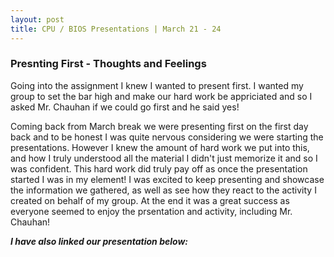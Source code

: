 ```yaml
---
layout: post
title: CPU / BIOS Presentations | March 21 - 24
---
```


### Presnting First - Thoughts and Feelings

Going into the assignment I knew I wanted to present first. I wanted my group to set the bar high and make our hard work be appriciated and so I asked Mr. Chauhan if we could go first and he said yes!

Coming back from March break we were presenting first on the first day back and to be honest I was quite nervous considering we were starting the presentations. However I knew the amount of hard work we put into this, and how I truly understood all the material I didn't just memorize it and so I was confident. This hard work did truly pay off as once the presentation started I was in my element! I was excited to keep presenting and showcase the information we gathered, as well as see how they react to the activity I created on behalf of my group. At the end it was a great success as everyone seemed to enjoy the prsentation and activity, including Mr. Chauhan!

**_I have also linked our presentation below:_**

<script src="https://cdn.jsdelivr.net/npm/publicalbum@latest/embed-ui.min.js" async></script>
<div class="pa-gallery-player-widget" style="width:100%; height:480px; display:none;"
  data-link="https://photos.app.goo.gl/bTuFSJc7N2vTg2nHA"
  data-title="CPU Presentation"
  data-description="29 new items added to shared album">
  <object data="https://lh3.googleusercontent.com/xBlKD2ceSrtxTMpcPE01dygbQ85Aj2QbhGjk6AURdCtd3gFX0Fo4fwEuE96_nHfUcK1vnNdWq1UNK9omILpuFSP5mU0l5XfIFm1EPiLdfJeCJDoUDqeAor1-4I8SfQitZDjsYpsBsg=w1920-h1080"></object>
  <object data="https://lh3.googleusercontent.com/2MV-VL8-_XUIlSQ2LJ2inJ8Id6GeEvJA7v_ApynS9MhplBk6vc6kyA1htvUXd2VaQPx10dDQNrV86ZFXQrWmfFdlvCbwADpefrZYGbCXAPXD-KP_B3mJA0ZwUDrvV6sWHe71mKZoFw=w1920-h1080"></object>
  <object data="https://lh3.googleusercontent.com/KwmwubVXcois172lvyyZiq6FQNx-TxiAdULs2LYKXc7ev0nr7Zq9vDm_wLw9a_Vhq-1yYfUceuDJG9Ak9mvyr96zYUh6V_A2dRHOn5uqdtBXZwdKK_rwfDogwFbx3DdYKrAG29N5JQ=w1920-h1080"></object>
  <object data="https://lh3.googleusercontent.com/d5FbcIJDnDgEZ-qKRLo9SfWgoDY5nDAbRauK8faxszCSv1E5fr2o-fbw38CzvdCQLzd_vlxMES9oeMhu_0HHuex8m-MK65LHNUy8BIq3eyMoWKXpWblqFHVLnh85BU2yzji5ygUOsw=w1920-h1080"></object>
  <object data="https://lh3.googleusercontent.com/-nf1tj4aotIXrApGza3HuQ1UA4lTZ7nCoR60GyVMdxR9vmSPRd3WPdKwbN_UJH0J7w6QH6BvyirOFs-pyGIpd_ZxQi3a-UJScjIfSIRIB_PO0pvxfKtCklTfeS-HJhNPzJCTtxzMwQ=w1920-h1080"></object>
  <object data="https://lh3.googleusercontent.com/Z4JuL7ELqJNE2ep3HXFbvp03FHDEW0OibPFExYhkvPtMg9wnvxbHghM9lanSs6TAJrL-pdEnGmnvLF70_vQOrtOahFF6SYBsYhNO7faGgBt3Z7v69A1B9Fk4xXaHZ3ADOud3Lu3BtQ=w1920-h1080"></object>
  <object data="https://lh3.googleusercontent.com/Re_jbA25S7pmGjz54Ow-HTHFlRDhG79nS-Yxfjd-xxpfk4SkvbFqhahDV533GaYbUxuSnMAeSVowscTHiaJq-s_hhI-FmRYK7JTbV23Dx5Pe-Tqy6L0YYdKtUKGbIh3xrq3-nMxEwQ=w1920-h1080"></object>
  <object data="https://lh3.googleusercontent.com/SdOo2BAteR78XaEqnklL7rS2GcHGhV-OR0uRDjXgulnh1S1u1Usoc96PJgVQnHyZ6WA33847AGYmYAabaTyglofWI_HRjt6FxhKqT8N3DY6mckZM05BEfThgzNd_XHqVKnYoxxhHkw=w1920-h1080"></object>
  <object data="https://lh3.googleusercontent.com/Vk7f0rgE03xUCaP4-ejeCGzjOalPfZy4NZkshOSoTerRRR25WH1qPYqKN8t08OP9DwZ9NwkWOib7EuU56j3gFUj5DEqqHwJz2-4kpWByLwX_Kmm12-ZIy0cnq8-Z5POBklSkB3lC4A=w1920-h1080"></object>
  <object data="https://lh3.googleusercontent.com/bpN8u-giQOK9TaK58xTgzJwt-ama8tzFpBOJwJ8bABUtgVPNat-y1o7aRqFYfYTFenS94C-QTau0b57FK6EUXqnRvBlI0cEPnFsi7ppRR6eGaiQG5NdYzWecN5PUURtZ_ZwOoAtjIg=w1920-h1080"></object>
  <object data="https://lh3.googleusercontent.com/obwl4WZbWUBlahxm2NdKvZkIsIzQi2GhDhkxPAIqCos7j8c2XXCeFe1FE5lDbNr-Z7vtPYa_N-rk-3gLmk_eTu1mtTixEgWI0LcVR-szzjV1dp-vSp--B7kxUDPaTDoVtXw5A9CKgg=w1920-h1080"></object>
  <object data="https://lh3.googleusercontent.com/7FB6b0BA-iMnZwpRqGxVwiGbbAprKYLqfEHVvSdvRxVX3Z1_3BtQNXuknPbrpagcwp1C-_mav2XEobiurVflkMu4S0MMNg9X7QCf1HsJl5y1Nl6oZDbGs3sGriUpl2fH53PQHovEIQ=w1920-h1080"></object>
  <object data="https://lh3.googleusercontent.com/vgaSvVCWFr6x282GDBivOfBDiOuvh2uRnfWyJvPs_j4OK2sl1YuMb3K08-yAekfxDo9jT7szd5ddRLF2hN5oxxsuWPYjWE72fW13mdICNPL_uXAffKZBZMcmAYBxDL9DWFFfkjoSPg=w1920-h1080"></object>
  <object data="https://lh3.googleusercontent.com/HYWhyLvPnIP2K1Av-W7rHXt2bfTqn7gzVpRtz7LOtyNdrhuszxy-D8S9nfRaBDeHOY0GqVD1EeRWhstQ8nUbmVhBClF-AQtQVWivEPBZJ-O2CBcv897skZlL7S5Fax3DPdxQp1s6qQ=w1920-h1080"></object>
  <object data="https://lh3.googleusercontent.com/pyW5nW9LHRcAH10HTJtMlv7rZrULRUF0s5tSaccCaVfgTEdIiF8NnMu_veb6haA1Q1uNsDrDl7oSW1-ao6JLKrdb5b31pX1z4JoPGNrzU0FahbhkVO7rcZ37Jb_39-mWrvZn-RnX-w=w1920-h1080"></object>
  <object data="https://lh3.googleusercontent.com/5D4siKLhNDxuJbEYuBGtILxmLr2DsaXbiR5JBoR-UqwDuCmzPkyn9MbSLrKFZRncAYc33sMf8DfIhm_bsUmsGrC83ppegeiCqD40DM9L0u2-A_o-xxzWNSE9swUfJYCaPX-cv0spHQ=w1920-h1080"></object>
  <object data="https://lh3.googleusercontent.com/cENZOKu4YxQDaWiKFmoZcYrke4Tq5jN93kYbr9aXKpNBtY-B1kK3aFqku-vKREzrHEv7e32oGwA9cVjtt-3qGDV7olf5ETKZyWSpanObyNE87GX23x_oKv-zYCuPmfDyb_nYFzU6aw=w1920-h1080"></object>
  <object data="https://lh3.googleusercontent.com/wnRvJNO-K-v171QNTurFP79eCxyTLIvaGusFGLjAtss7SBPnws_NxM4PD1rco-enF_5sVPw9lQezCLeqFFpCVywapcx6zeCcQuL5u5nfQlkDlUjYGWuVdz_xXJS9uEKS3dVd6jOOgA=w1920-h1080"></object>
  <object data="https://lh3.googleusercontent.com/GyXrcI69_buZuPv7qo5mvsLsVsWFm-vQfUV0SNDKWDz34Y4hq5s3SGBNY594Tl_Su-QGbAtnPeVWh2CfoDoCUb5ksGevzLM3IksdddhcJbj5j2IoCunrBpwG1HjF_nSgSk8OVP6v2Q=w1920-h1080"></object>
  <object data="https://lh3.googleusercontent.com/zxhDApAVHl0Mvrg9jOvMwyB8b5SEt36FHR32OgXIqqQJR8CMcHWwtrVngCrzWaRHNmip1ZFENKSs55fg_w_sjMUEpeaJTFJB9iFGY1dYaMXaS1MQ0Nw17FWO73RPDRf39CVpWesI_A=w1920-h1080"></object>
  <object data="https://lh3.googleusercontent.com/DMGvvrUVIOn8sZ2UrJf_iGLfH5mqOkPcwhJkhgpGHBy0rG4BEVaFTcEo5cxiy8X_hC4gM3uD7QPvjBmfRmV34t147MZ2dvgrUt4aaf5nzybqqih7r5t4gjXyoxUqeGIHII9QfY7WAA=w1920-h1080"></object>
  <object data="https://lh3.googleusercontent.com/cmWCjKkQnzBWAFP1lL45iQPug-27D2EHAKnsZOn7l6TcxPxCDLErXLvoxEWnr4GxoLL_rAz1iDelHTflHx7il5A0WZtSJuC_jjN0HdM_vsk7nG0HIo7vyMLvPakscbODbddzp7yyBg=w1920-h1080"></object>
  <object data="https://lh3.googleusercontent.com/4ywtuTgmSMnhevTX-Qr2i8LwTI235e5T_MaM_Rqc5lWTQFQyyM0EMk7oig0wtciIIkTgzZTs1F7iYxE4AYX_-kEDbc0W4GzpCyItwjiz1aRehE48ZDRYEPA-wyapQIdAS3SW8TCrog=w1920-h1080"></object>
  <object data="https://lh3.googleusercontent.com/a47XG_oKQWWPx8aI-muChz8_N2F0H1GIugq_zo6lMBnbaTRUv6LJuD4ZPm7yY0JsaOZckQ-b5CTKRDoPknl_OeuRe3QuQ_2xZDhpSsd5CyKlyCTU2HSOsfdL-QVuRpxOoXLV6mJQ3g=w1920-h1080"></object>
  <object data="https://lh3.googleusercontent.com/xcyBOp7AcaGyOVCl7NixDt2wyaI-q98xQxg017FQY2U3ZKvR-1IVrnjxwbBIOn7snWJLzLTXjy7DkpKnJQjqXNx1iK6dx5SPfx-CXy8_I9ZS0b_9Nnq5U-_cuqQAEox7G0z1TUWh0Q=w1920-h1080"></object>
  <object data="https://lh3.googleusercontent.com/ZGLEOuO6XJOKeFNUlBys9BgDQ0qwX5_0qhqJG3FzSxkOhoeWO22zFMMAoPdDe9wSyUvUACqfI-GDiGwmBkr_-IwPAGWZfpkHEOhkRQs_iNTwXc0J8qhR_REve6O0Ry6wtjCamko84Q=w1920-h1080"></object>
  <object data="https://lh3.googleusercontent.com/pqGAHZbW_Us2b4qpgm3ec0kdH5rsZNg-617ldQIWmpbB9D6qeVmCPyqR1h9dX8ZijrkTpccsHI1KLvuo47htraOHaXck4bWvGyMhHed5q2IJObeW3gpKt1PrY_r6jE7HmvlOIkObug=w1920-h1080"></object>
  <object data="https://lh3.googleusercontent.com/WrR01tKd6Z10u6NjmsNUWOmHA3ikAtS2WMS4iCLfZnwygEq5XwbxWkObzmRHlEAREZQW1QxL4Jds64IIZ5TwrMBfmDelZgEvs6OfQeUIXORRvKg7KtYOZRKrSQKpwV6yYv_iubshKQ=w1920-h1080"></object>
  <object data="https://lh3.googleusercontent.com/E-eoleNAtKujl85WEbOgvxWIWwHHcaJq_BWs0-8cXObVDprTGEe6Hk5CFf5mSPLo8cxlB3JPsxesE83G19tpPeKx31SMwjP3bJUY5xklOZpb96Td8uaCY0qsVqfM7r1uccWoPNFd6g=w1920-h1080"></object>
</div>
